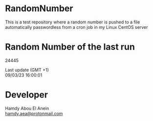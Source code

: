 # RandomNumber    
This is a test repository where a random number is pushed to a file automatically passwordless from a cron job in my Linux CentOS server    
# Random Number of the last run   
24445
      
Last update (GMT +1)    
09/03/23 16:00:01
# Developer    
Hamdy Abou El Anein   
hamdy.aea@protonmail.com
